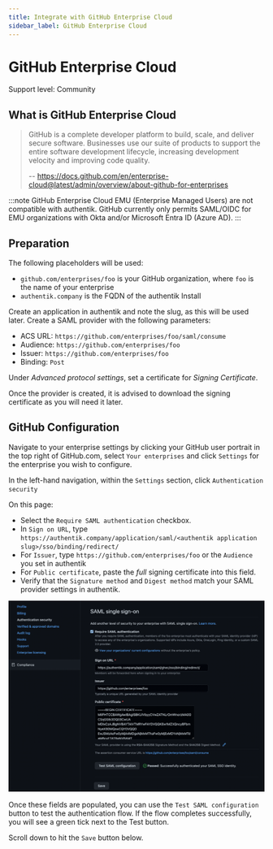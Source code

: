 ```yaml
---
title: Integrate with GitHub Enterprise Cloud
sidebar_label: GitHub Enterprise Cloud
---
```


# GitHub Enterprise Cloud

<span class="badge badge--secondary">Support level: Community</span>

## What is GitHub Enterprise Cloud

> GitHub is a complete developer platform to build, scale, and deliver secure software. Businesses use our suite of products to support the entire software development lifecycle, increasing development velocity and improving code quality.
>
> -- https://docs.github.com/en/enterprise-cloud@latest/admin/overview/about-github-for-enterprises

:::note
GitHub Enterprise Cloud EMU (Enterprise Managed Users) are not compatible with authentik. GitHub currently only permits SAML/OIDC for EMU organizations with Okta and/or Microsoft Entra ID (Azure AD).
:::

## Preparation

The following placeholders will be used:

-   `github.com/enterprises/foo` is your GitHub organization, where `foo` is the name of your enterprise
-   `authentik.company` is the FQDN of the authentik Install

Create an application in authentik and note the slug, as this will be used later. Create a SAML provider with the following parameters:

-   ACS URL: `https://github.com/enterprises/foo/saml/consume`
-   Audience: `https://github.com/enterprises/foo`
-   Issuer: `https://github.com/enterprises/foo`
-   Binding: `Post`

Under _Advanced protocol settings_, set a certificate for _Signing Certificate_.

Once the provider is created, it is advised to download the signing certificate as you will need it later.

## GitHub Configuration

Navigate to your enterprise settings by clicking your GitHub user portrait in the top right of GitHub.com, select `Your enterprises` and click `Settings` for the enterprise you wish to configure.

In the left-hand navigation, within the `Settings` section, click `Authentication security`

On this page:

-   Select the `Require SAML authentication` checkbox.
-   In `Sign on URL`, type `https://authentik.company/application/saml/<authentik application slug>/sso/binding/redirect/`
-   For `Issuer`, type `https://github.com/enterprises/foo` or the `Audience` you set in authentik
-   For `Public certificate`, paste the _full_ signing certificate into this field.
-   Verify that the `Signature method` and `Digest method` match your SAML provider settings in authentik.

![Screenshot showing populated GitHub enterprise SAML settings](ghec_saml_settings.png)

Once these fields are populated, you can use the `Test SAML configuration` button to test the authentication flow. If the flow completes successfully, you will see a green tick next to the Test button.

Scroll down to hit the `Save` button below.
